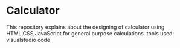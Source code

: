 # Calculator
This repository explains about the designing of calculator using HTML,CSS,JavaScript for general purpose calculations.
tools used:
visualstudio code
